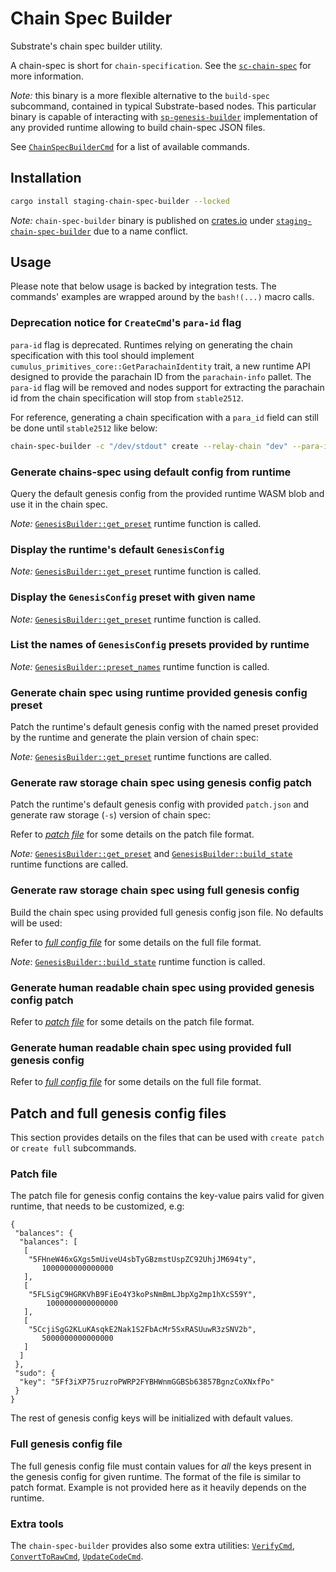 # Chain Spec Builder

Substrate's chain spec builder utility.

A chain-spec is short for `chain-specification`. See the [`sc-chain-spec`](https://crates.io/docs.rs/sc-chain-spec/latest/sc_chain_spec)
for more information.

_Note:_ this binary is a more flexible alternative to the `build-spec` subcommand, contained in typical Substrate-based nodes.
This particular binary is capable of interacting with [`sp-genesis-builder`](https://docs.rs/sp-genesis-builder/latest/sp_genesis_builder/index.html)
implementation of any provided runtime allowing to build chain-spec JSON files.

See [`ChainSpecBuilderCmd`](https://docs.rs/staging-chain-spec-builder/6.0.0/staging_chain_spec_builder/enum.ChainSpecBuilderCmd.html)
for a list of available commands.

## Installation

```bash
cargo install staging-chain-spec-builder --locked
```

_Note:_ `chain-spec-builder` binary is published on [crates.io](https://crates.io) under
[`staging-chain-spec-builder`](https://crates.io/crates/staging-chain-spec-builder) due to a name conflict.

## Usage

Please note that below usage is backed by integration tests. The commands' examples are wrapped
around by the `bash!(...)` macro calls.

<!-- TODO: https://github.com/paritytech/polkadot-sdk/issues/8740 -->
### Deprecation notice for `CreateCmd`'s `para-id` flag

<!-- TODO: https://github.com/paritytech/polkadot-sdk/issues/8747 -->
`para-id` flag is deprecated. Runtimes relying on generating the chain
specification with this tool should implement `cumulus_primitives_core::GetParachainIdentity`
trait, a new runtime API designed to provide the parachain ID from the `parachain-info`
pallet. The `para-id` flag will be removed and nodes support for extracting the
parachain id from the chain specification will stop from `stable2512`.

For reference, generating a chain specification with a `para_id` field can still
be done until `stable2512` like below:

```bash
chain-spec-builder -c "/dev/stdout" create --relay-chain "dev" --para-id 1000 -r $runtime_path named-preset "staging"
```

### Generate chains-spec using default config from runtime

Query the default genesis config from the provided runtime WASM blob and use it in the chain spec.

<!-- docify::embed!("tests/test.rs", cmd_create_default) -->

_Note:_ [`GenesisBuilder::get_preset`](https://docs.rs/sp-genesis-builder/latest/sp_genesis_builder/trait.GenesisBuilder.html#method.get_preset)
runtime function is called.

### Display the runtime's default `GenesisConfig`

<!-- docify::embed!("tests/test.rs", cmd_display_default_preset) -->

_Note:_ [`GenesisBuilder::get_preset`](https://docs.rs/sp-genesis-builder/latest/sp_genesis_builder/trait.GenesisBuilder.html#method.get_preset)
runtime function is called.

### Display the `GenesisConfig` preset with given name

<!-- docify::embed!("tests/test.rs", cmd_display_preset)-->

_Note:_ [`GenesisBuilder::get_preset`](https://docs.rs/sp-genesis-builder/latest/sp_genesis_builder/trait.GenesisBuilder.html#method.get_preset)
runtime function is called.

### List the names of `GenesisConfig` presets provided by runtime

<!-- docify::embed!("tests/test.rs", cmd_list_presets)-->

_Note:_ [`GenesisBuilder::preset_names`](https://docs.rs/sp-genesis-builder/latest/sp_genesis_builder/trait.GenesisBuilder.html#method.preset_names)
runtime function is called.

### Generate chain spec using runtime provided genesis config preset

Patch the runtime's default genesis config with the named preset provided by the runtime and generate the plain
version of chain spec:

<!-- docify::embed!("tests/test.rs", cmd_create_with_named_preset)-->

_Note:_ [`GenesisBuilder::get_preset`](https://docs.rs/sp-genesis-builder/latest/sp_genesis_builder/trait.GenesisBuilder.html#method.get_preset)
runtime functions are called.

### Generate raw storage chain spec using genesis config patch

Patch the runtime's default genesis config with provided `patch.json` and generate raw
storage (`-s`) version of chain spec:

<!-- docify::embed!("tests/test.rs", cmd_create_with_patch_raw)-->

Refer to [_patch file_](#patch-file) for some details on the patch file format.

_Note:_ [`GenesisBuilder::get_preset`](https://docs.rs/sp-genesis-builder/latest/sp_genesis_builder/trait.GenesisBuilder.html#method.get_preset)
and
[`GenesisBuilder::build_state`](https://docs.rs/sp-genesis-builder/latest/sp_genesis_builder/trait.GenesisBuilder.html#method.build_state)
runtime functions are called.

### Generate raw storage chain spec using full genesis config

Build the chain spec using provided full genesis config json file. No defaults will be used:

<!-- docify::embed!("tests/test.rs", cmd_create_full_raw)-->

Refer to [_full config file_](#full-genesis-config-file) for some details on the full file format.

_Note_: [`GenesisBuilder::build_state`](https://docs.rs/sp-genesis-builder/latest/sp_genesis_builder/trait.GenesisBuilder.html#method.build_state)
runtime function is called.

### Generate human readable chain spec using provided genesis config patch

<!-- docify::embed!("tests/test.rs", cmd_create_with_patch_plain)-->

Refer to [_patch file_](#patch-file) for some details on the patch file format.

### Generate human readable chain spec using provided full genesis config

<!-- docify::embed!("tests/test.rs", cmd_create_full_plain)-->

Refer to [_full config file_](#full-genesis-config-file) for some details on the full file format.

## Patch and full genesis config files

This section provides details on the files that can be used with `create patch` or `create full` subcommands.

### Patch file

The patch file for genesis config contains the key-value pairs valid for given runtime, that needs to be customized,
 e.g:

```ignore
{
 "balances": {
  "balances": [
   [
    "5FHneW46xGXgs5mUiveU4sbTyGBzmstUspZC92UhjJM694ty",
       1000000000000000
   ],
   [
    "5FLSigC9HGRKVhB9FiEo4Y3koPsNmBmLJbpXg2mp1hXcS59Y",
        1000000000000000
   ],
   [
    "5CcjiSgG2KLuKAsqkE2Nak1S2FbAcMr5SxRASUuwR3zSNV2b",
       5000000000000000
   ]
  ]
 },
 "sudo": {
  "key": "5Ff3iXP75ruzroPWRP2FYBHWnmGGBSb63857BgnzCoXNxfPo"
 }
}
```

The rest of genesis config keys will be initialized with default values.

### Full genesis config file

The full genesis config file must contain values for _all_ the keys present in the genesis config for given runtime. The
format of the file is similar to patch format. Example is not provided here as it heavily depends on the runtime.

### Extra tools

The `chain-spec-builder` provides also some extra utilities: [`VerifyCmd`](https://docs.rs/staging-chain-spec-builder/latest/staging_chain_spec_builder/struct.VerifyCmd.html),
[`ConvertToRawCmd`](https://docs.rs/staging-chain-spec-builder/latest/staging_chain_spec_builder/struct.ConvertToRawCmd.html),
[`UpdateCodeCmd`](https://docs.rs/staging-chain-spec-builder/latest/staging_chain_spec_builder/struct.UpdateCodeCmd.html).
